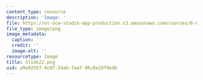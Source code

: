 ```yaml
---
content_type: resource
description: 'Image: '
file: https://ol-ocw-studio-app-production.s3.amazonaws.com/courses/6-004-computation-structures-spring-2017/a9a925579c0724ab7aa796c8e2df9edb_Slide22.png
file_type: image/png
image_metadata:
  caption: ''
  credit: ''
  image-alt: ''
resourcetype: Image
title: Slide22.png
uid: a9a92557-9c07-24ab-7aa7-96c8e2df9edb
---
```

